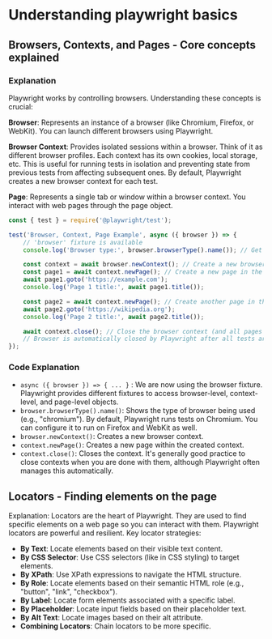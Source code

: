 # Understanding playwright basics

## Browsers, Contexts, and Pages - Core concepts explained

<!-- Playwright interacts with browsers using three core concepts: 
1. Browser
2. Browser Context 
3. and Page. -->

### Explanation

Playwright works by controlling browsers. Understanding these concepts is crucial:

**Browser**: Represents an instance of a browser (like Chromium, Firefox, or WebKit). You can launch different browsers using Playwright.

**Browser Context**: Provides isolated sessions within a browser. Think of it as different browser profiles. Each context has its own cookies, local storage, etc. This is useful for running tests in isolation and preventing state from previous tests from affecting subsequent ones. By default, Playwright creates a new browser context for each test.

**Page**: Represents a single tab or window within a browser context. You interact with web pages through the page object.

```javascript
const { test } = require('@playwright/test');

test('Browser, Context, Page Example', async ({ browser }) => {
    // 'browser' fixture is available
    console.log('Browser type:', browser.browserType().name()); // Get the browser type (chromium, firefox, webkit)

    const context = await browser.newContext(); // Create a new browser context
    const page1 = await context.newPage(); // Create a new page in the context
    await page1.goto('https://example.com');
    console.log('Page 1 title:', await page1.title());

    const page2 = await context.newPage(); // Create another page in the same context
    await page2.goto('https://wikipedia.org');
    console.log('Page 2 title:', await page2.title());

    await context.close(); // Close the browser context (and all pages within it)
    // Browser is automatically closed by Playwright after all tests are done in this file.
});
```

### Code Explanation

* `async ({ browser }) => { ... }` : We are now using the browser fixture. Playwright provides different fixtures to access browser-level, context-level, and page-level objects.
* `browser.browserType().name()`: Shows the type of browser being used (e.g., "chromium"). By default, Playwright runs tests on Chromium. You can configure it to run on Firefox and WebKit as well.
* `browser.newContext()`: Creates a new browser context.
* `context.newPage()`: Creates a new page within the created context.
* `context.close()`: Closes the context. It's generally good practice to close contexts when you are done with them, although Playwright often manages this automatically.

## Locators - Finding elements on the page

Explanation: Locators are the heart of Playwright. They are used to find specific elements on a web page so you can interact with them. Playwright locators are powerful and resilient. Key locator strategies:

* **By Text**: Locate elements based on their visible text content.
* **By CSS Selector**: Use CSS selectors (like in CSS styling) to target elements.
* **By XPath**: Use XPath expressions to navigate the HTML structure.
* **By Role**: Locate elements based on their semantic HTML role (e.g., "button", "link", "checkbox").
* **By Label**: Locate form elements associated with a specific label.
* **By Placeholder**: Locate input fields based on their placeholder text.
* **By Alt Text**: Locate images based on their alt attribute.
* **Combining Locators**: Chain locators to be more specific.

